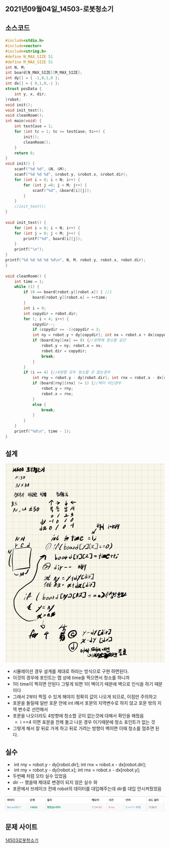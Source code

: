 ## 2021년09월04일_14503-로봇청소기

## 소스코드

```c++
#include<stdio.h>
#include<vector>
#include<string.h>
#define N_MAX_SIZE 51
#define M_MAX_SIZE 51
int N, M;
int board[N_MAX_SIZE][M_MAX_SIZE];
int dy[] = { -1,0,1,0 };
int dx[] = { 0,1,0,-1 };
struct posData {
	int y, x, dir;
}robot;
void init();
void init_test();
void cleanRoom();
int main(void) {
	int testCase = 1;
	for (int tc = 1; tc <= testCase; tc++) {
		init();
		cleanRoom();
	}
	return 0;
}
void init() {
	scanf("%d %d", &N, &M);
	scanf("%d %d %d", &robot.y, &robot.x, &robot.dir);
	for (int i = 0; i < N; i++) {
		for (int j =0; j < M; j++) {
			scanf("%d", &board[i][j]);
		}
	}
	//init_test();
}

void init_test() {
	for (int i = 0; i < N; i++) {
	for (int j = 0; j < M; j++) {
		printf("%d", board[i][j]);
	}
	printf("\n");
}
printf("%d %d %d %d %d\n", N, M, robot.y, robot.x, robot.dir);
}

void cleanRoom() {
	int time = 1;
	while (1) {
		if (0 == board[robot.y][robot.x]) { //1
			board[robot.y][robot.x] = ++time;
		}
		int i = 0;
		int copydir = robot.dir;
		for (; i < 4; i++) {
			copydir--;
			if (copydir == -1)copydir = 3;
			int ny = robot.y + dy[copydir]; int nx = robot.x + dx[copydir];
			if (board[ny][nx] == 0) {//왼쪽에 청소할 공간
				robot.y = ny; robot.x = nx;
				robot.dir = copydir;
				break;
			}
		}
		if (i == 4) {//4방향 모두 청소할 곳 없는경우
			int rny = robot.y - dy[robot.dir]; int rnx = robot.x - dx[robot.dir];
			if (board[rny][rnx] != 1) {//벽이 아닌경우
				robot.y = rny; 
				robot.x = rnx;
			}
			else {
				break;
			}
		}
	}
	printf("%d\n", time - 1);
}
```

## 설계

![image-20210904124011068](2021년09월04일_14503-로봇청소기.assets/image-20210904124011068.png)

- 시뮬레이션 경우 설계를 제대로 하라는 방식으로 구현 하면된다.
- 이것의 경우에 포인트는 맵 상에 time을 찍으면서 청소를 하니까
- 1이 time이 찍히면 안된다 그렇게 되면 1이 벽이기 때문에 벽으로 인식을 하기 때문이다
- 그래서 2부터 찍힐 수 있게 해야지 정확히 값이 나오게 되므로, 이점만 주의하고
- 포문을 돌릴때 일반 포문 안에 int i해서 포문의 지역변수로 하지 않고 포문 밖의 지역 변수로 선언해서 
- 포문을 나오더라도 4방향에 청소할 곳이 없는것에 대해서 확인을 해줬음
  - i ==4 이면 포문을 전체 돌고 나온 경우 이기때문에 청소 포인트가 없는 것
- 그렇게 해서 잘 뒤로 가게 하고 뒤로 가려는 방향이 벽이면 이때 청소를 멈추면 된다.

## 실수

- ​	int rny = robot.y - dy[robot.dir]; int rnx = robot.x - dx[robot.dir];
- ​	int rny = robot.y - dy[robot.x]; int rnx = robot.x - dx[robot.y];
- 두번째 처럼 오타 실수 있었음
- dir -- 했을때 제대로 변경이 되지 않은 실수 와
- 포문에서 브레이크 전에 robot의 데이터를 대입해주는데 dir를 대입 안시켜줬었음

![image-20210904124429958](2021년09월04일_14503-로봇청소기.assets/image-20210904124429958.png)

## 문제 사이트

[14503로봇청소기](https://www.acmicpc.net/problem/14503)